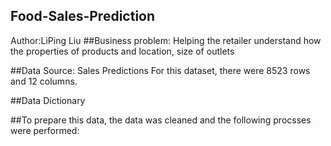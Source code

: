 ## Food-Sales-Prediction

Author:LiPing Liu
##Business problem: Helping the retailer understand how the properties of products and location, size of outlets 

##Data Source:
Sales Predictions 
For this dataset, there were 8523 rows and 12 columns.

##Data Dictionary



##To prepare this data, the data was cleaned and the following procsses were performed: 

